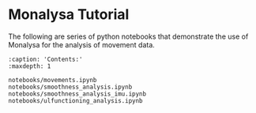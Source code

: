 
# Monalysa Tutorial

The following are series of python notebooks that demonstrate the use of 
Monalysa for the analysis of movement data.

```{toctree}
:caption: 'Contents:'
:maxdepth: 1

notebooks/movements.ipynb
notebooks/smoothness_analysis.ipynb
notebooks/smoothness_analysis_imu.ipynb
notebooks/ulfunctioning_analysis.ipynb
```